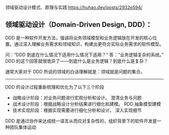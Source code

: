 领域驱动设计模式、原理与实践
https://huhao.dev/posts/2932e594/

## 领域驱动设计（Domain-Driven Design, DDD）：

DDD 是一种软件开发方法，强调将业务领域模型和业务逻辑放在开发的核心位置。通过深入理解业务需求和领域知识，构建出更符合实际业务需求的软件模型。

问：“DDD 到底在什么情况下适用什么情况下适用？”
答：“业务逻辑复杂的系统。”
DDD 的这个回答就很诡异了——到底什么是业务逻辑？到底什么是复杂？

通常大家对于 DDD 所说的领域的白话理解就是：领域就是问题的集合。

---

DDD 的设计过程重新梳理和优化为了以下三个阶段

- 战略设计阶段：对业务问题进行宏观分析和设计。
  澄清业务与问题
- 战术设计阶段：根据战略设计分析结果进行细化和建模。
  RDD 抽象模型建模
- 技术实现阶段：根据实现需要进行细化分析和设计。
  深入实现细节

DDD 是通过协作来达成统一语言从而应对复杂性的，组织背景下的软件开发是一种团队集体运动
